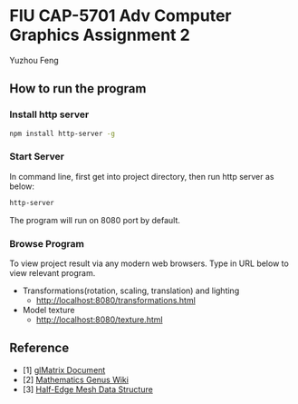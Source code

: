 # FIU CAP-5701 Adv Computer Graphics Assignment 2
Yuzhou Feng

## How to run the program

### Install http server
```bash
npm install http-server -g
```
### Start Server
In command line, first get into project directory, then run http server as below:
```bash
http-server
```
The program will run on 8080 port by default.

### Browse Program
To view project result via any modern web browsers. Type in URL below to view relevant program.
* Transformations(rotation, scaling, translation) and lighting
	* [http://localhost:8080/transformations.html](http://localhost:8080/transformations.html)
* Model texture
	* [http://localhost:8080/texture.html](http://localhost:8080/texture.html)

## Reference
* [1] [glMatrix Document](http://glmatrix.net/docs/module-glMatrix.html)
* [2] [Mathematics Genus Wiki](https://en.wikipedia.org/wiki/Genus_(mathematics))
* [3] [Half-Edge Mesh Data Structure](https://github.com/YCAMInterlab/mda.js/)